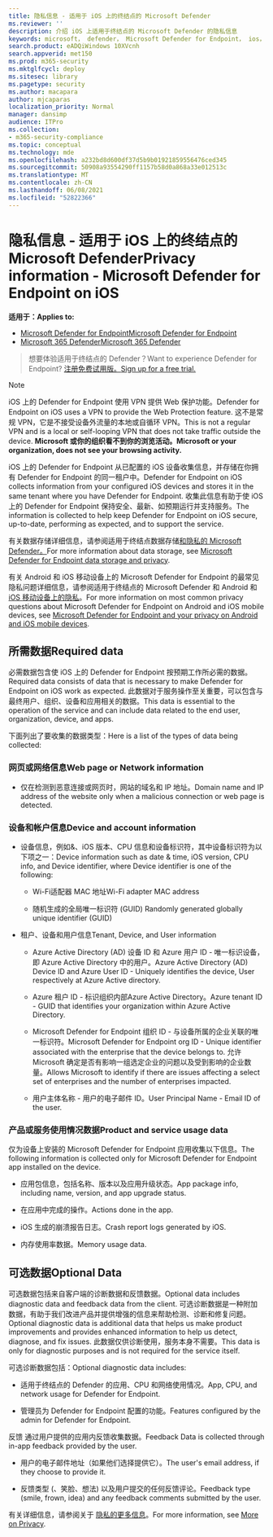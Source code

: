 ```yaml
---
title: 隐私信息 - 适用于 iOS 上的终结点的 Microsoft Defender
ms.reviewer: ''
description: 介绍 iOS 上适用于终结点的 Microsoft Defender 的隐私信息
keywords: microsoft， defender， Microsoft Defender for Endpoint， ios， 策略， 概述
search.product: eADQiWindows 10XVcnh
search.appverid: met150
ms.prod: m365-security
ms.mktglfcycl: deploy
ms.sitesec: library
ms.pagetype: security
ms.author: macapara
author: mjcaparas
localization_priority: Normal
manager: dansimp
audience: ITPro
ms.collection:
- m365-security-compliance
ms.topic: conceptual
ms.technology: mde
ms.openlocfilehash: a232bd8d600df37d5b9b01921859556476ced345
ms.sourcegitcommit: 50908a93554290ff1157b58d0a868a33e012513c
ms.translationtype: MT
ms.contentlocale: zh-CN
ms.lasthandoff: 06/08/2021
ms.locfileid: "52822366"
---
```

# <a name="privacy-information---microsoft-defender-for-endpoint-on-ios"></a><span data-ttu-id="0c81b-104">隐私信息 - 适用于 iOS 上的终结点的 Microsoft Defender</span><span class="sxs-lookup"><span data-stu-id="0c81b-104">Privacy information - Microsoft Defender for Endpoint on iOS</span></span>

<span data-ttu-id="0c81b-105">**适用于：**</span><span class="sxs-lookup"><span data-stu-id="0c81b-105">**Applies to:**</span></span>
- [<span data-ttu-id="0c81b-106">Microsoft Defender for Endpoint</span><span class="sxs-lookup"><span data-stu-id="0c81b-106">Microsoft Defender for Endpoint</span></span>](https://go.microsoft.com/fwlink/p/?linkid=2154037)
- [<span data-ttu-id="0c81b-107">Microsoft 365 Defender</span><span class="sxs-lookup"><span data-stu-id="0c81b-107">Microsoft 365 Defender</span></span>](https://go.microsoft.com/fwlink/?linkid=2118804)

> <span data-ttu-id="0c81b-108">想要体验适用于终结点的 Defender？</span><span class="sxs-lookup"><span data-stu-id="0c81b-108">Want to experience Defender for Endpoint?</span></span> [<span data-ttu-id="0c81b-109">注册免费试用版。</span><span class="sxs-lookup"><span data-stu-id="0c81b-109">Sign up for a free trial.</span></span>](https://www.microsoft.com/microsoft-365/windows/microsoft-defender-atp?ocid=docs-wdatp-investigateip-abovefoldlink)

> [!NOTE]
> <span data-ttu-id="0c81b-110">iOS 上的 Defender for Endpoint 使用 VPN 提供 Web 保护功能。</span><span class="sxs-lookup"><span data-stu-id="0c81b-110">Defender for Endpoint on iOS uses a VPN to provide the Web Protection feature.</span></span> <span data-ttu-id="0c81b-111">这不是常规 VPN，它是不接受设备外流量的本地或自循环 VPN。</span><span class="sxs-lookup"><span data-stu-id="0c81b-111">This is not a regular VPN and is a local or self-looping VPN that does not take traffic outside the device.</span></span> <span data-ttu-id="0c81b-112">**Microsoft 或你的组织看不到你的浏览活动。**</span><span class="sxs-lookup"><span data-stu-id="0c81b-112">**Microsoft or your organization, does not see your browsing activity.**</span></span>

<span data-ttu-id="0c81b-113">iOS 上的 Defender for Endpoint 从已配置的 iOS 设备收集信息，并存储在你拥有 Defender for Endpoint 的同一租户中。</span><span class="sxs-lookup"><span data-stu-id="0c81b-113">Defender for Endpoint on iOS collects information from your configured iOS devices and stores it in the same tenant where you have Defender for Endpoint.</span></span> <span data-ttu-id="0c81b-114">收集此信息有助于使 iOS 上的 Defender for Endpoint 保持安全、最新、如预期运行并支持服务。</span><span class="sxs-lookup"><span data-stu-id="0c81b-114">The information is collected to help keep Defender for Endpoint on iOS secure, up-to-date, performing as expected, and to support the service.</span></span>

<span data-ttu-id="0c81b-115">有关数据存储详细信息，请参阅适用于终结点数据存储[和隐私的 Microsoft Defender。](data-storage-privacy.md)</span><span class="sxs-lookup"><span data-stu-id="0c81b-115">For more information about data storage, see [Microsoft Defender for Endpoint data storage and privacy](data-storage-privacy.md).</span></span>


<span data-ttu-id="0c81b-116">有关 Android 和 iOS 移动设备上的 Microsoft Defender for Endpoint 的最常见隐私问题详细信息，请参阅适用于终结点的 Microsoft Defender 和 Android 和 [iOS 移动设备上的隐私](https://support.microsoft.com/topic/microsoft-defender-for-endpoint-and-your-privacy-on-android-and-ios-mobile-devices-4109bc54-8ec5-4433-9c33-d359b75ac22a)。</span><span class="sxs-lookup"><span data-stu-id="0c81b-116">For more information on most common privacy questions about Microsoft Defender for Endpoint on Android and iOS mobile devices, see [Microsoft Defender for Endpoint and your privacy on Android and iOS mobile devices](https://support.microsoft.com/topic/microsoft-defender-for-endpoint-and-your-privacy-on-android-and-ios-mobile-devices-4109bc54-8ec5-4433-9c33-d359b75ac22a).</span></span>

## <a name="required-data"></a><span data-ttu-id="0c81b-117">所需数据</span><span class="sxs-lookup"><span data-stu-id="0c81b-117">Required data</span></span> 

<span data-ttu-id="0c81b-118">必需数据包含使 iOS 上的 Defender for Endpoint 按预期工作所必需的数据。</span><span class="sxs-lookup"><span data-stu-id="0c81b-118">Required data consists of data that is necessary to make Defender for Endpoint on iOS work as expected.</span></span> <span data-ttu-id="0c81b-119">此数据对于服务操作至关重要，可以包含与最终用户、组织、设备和应用相关的数据。</span><span class="sxs-lookup"><span data-stu-id="0c81b-119">This data is essential to the operation of the service and can include data related to the end user, organization, device, and apps.</span></span> 

<span data-ttu-id="0c81b-120">下面列出了要收集的数据类型：</span><span class="sxs-lookup"><span data-stu-id="0c81b-120">Here is a list of the types of data being collected:</span></span> 

### <a name="web-page-or-network-information"></a><span data-ttu-id="0c81b-121">网页或网络信息</span><span class="sxs-lookup"><span data-stu-id="0c81b-121">Web page or Network information</span></span> 

- <span data-ttu-id="0c81b-122">仅在检测到恶意连接或网页时，网站的域名和 IP 地址。</span><span class="sxs-lookup"><span data-stu-id="0c81b-122">Domain name and IP address of the website only when a malicious connection or web page is detected.</span></span> 

### <a name="device-and-account-information"></a><span data-ttu-id="0c81b-123">设备和帐户信息</span><span class="sxs-lookup"><span data-stu-id="0c81b-123">Device and account information</span></span> 

- <span data-ttu-id="0c81b-124">设备信息，例如&、iOS 版本、CPU 信息和设备标识符，其中设备标识符为以下项之一：</span><span class="sxs-lookup"><span data-stu-id="0c81b-124">Device information such as date & time, iOS version, CPU info, and Device identifier, where Device identifier is one of the following:</span></span> 

    - <span data-ttu-id="0c81b-125">Wi-Fi适配器 MAC 地址</span><span class="sxs-lookup"><span data-stu-id="0c81b-125">Wi-Fi adapter MAC address</span></span> 

    - <span data-ttu-id="0c81b-126">随机生成的全局唯一标识符 (GUID) </span><span class="sxs-lookup"><span data-stu-id="0c81b-126">Randomly generated globally unique identifier (GUID)</span></span> 

- <span data-ttu-id="0c81b-127">租户、设备和用户信息</span><span class="sxs-lookup"><span data-stu-id="0c81b-127">Tenant, Device, and User information</span></span> 

    - <span data-ttu-id="0c81b-128">Azure Active Directory (AD) 设备 ID 和 Azure 用户 ID - 唯一标识设备，即 Azure Active Directory 中的用户。</span><span class="sxs-lookup"><span data-stu-id="0c81b-128">Azure Active Directory (AD) Device ID and Azure User ID - Uniquely identifies the device, User respectively at Azure Active directory.</span></span> 

    - <span data-ttu-id="0c81b-129">Azure 租户 ID - 标识组织内部Azure Active Directory。</span><span class="sxs-lookup"><span data-stu-id="0c81b-129">Azure tenant ID - GUID that identifies your organization within Azure Active Directory.</span></span> 

    - <span data-ttu-id="0c81b-130">Microsoft Defender for Endpoint 组织 ID - 与设备所属的企业关联的唯一标识符。</span><span class="sxs-lookup"><span data-stu-id="0c81b-130">Microsoft Defender for Endpoint org ID - Unique identifier associated with the enterprise that the device belongs to.</span></span> <span data-ttu-id="0c81b-131">允许 Microsoft 确定是否有影响一组选定企业的问题以及受到影响的企业数量。</span><span class="sxs-lookup"><span data-stu-id="0c81b-131">Allows Microsoft to identify if there are issues affecting a select set of enterprises and the number of enterprises impacted.</span></span> 

    - <span data-ttu-id="0c81b-132">用户主体名称 - 用户的电子邮件 ID。</span><span class="sxs-lookup"><span data-stu-id="0c81b-132">User Principal Name - Email ID of the user.</span></span> 

### <a name="product-and-service-usage-data"></a><span data-ttu-id="0c81b-133">产品或服务使用情况数据</span><span class="sxs-lookup"><span data-stu-id="0c81b-133">Product and service usage data</span></span> 

<span data-ttu-id="0c81b-134">仅为设备上安装的 Microsoft Defender for Endpoint 应用收集以下信息。</span><span class="sxs-lookup"><span data-stu-id="0c81b-134">The following information is collected only for Microsoft Defender for Endpoint app installed on the device.</span></span> 

- <span data-ttu-id="0c81b-135">应用包信息，包括名称、版本以及应用升级状态。</span><span class="sxs-lookup"><span data-stu-id="0c81b-135">App package info, including name, version, and app upgrade status.</span></span> 

- <span data-ttu-id="0c81b-136">在应用中完成的操作。</span><span class="sxs-lookup"><span data-stu-id="0c81b-136">Actions done in the app.</span></span> 

- <span data-ttu-id="0c81b-137">iOS 生成的崩溃报告日志。</span><span class="sxs-lookup"><span data-stu-id="0c81b-137">Crash report logs generated by iOS.</span></span> 

- <span data-ttu-id="0c81b-138">内存使用率数据。</span><span class="sxs-lookup"><span data-stu-id="0c81b-138">Memory usage data.</span></span> 

## <a name="optional-data"></a><span data-ttu-id="0c81b-139">可选数据</span><span class="sxs-lookup"><span data-stu-id="0c81b-139">Optional Data</span></span> 

<span data-ttu-id="0c81b-140">可选数据包括来自客户端的诊断数据和反馈数据。</span><span class="sxs-lookup"><span data-stu-id="0c81b-140">Optional data includes diagnostic data and feedback data from the client.</span></span> <span data-ttu-id="0c81b-141">可选诊断数据是一种附加数据，有助于我们改进产品并提供增强的信息来帮助检测、诊断和修复问题。</span><span class="sxs-lookup"><span data-stu-id="0c81b-141">Optional diagnostic data is additional data that helps us make product improvements and provides enhanced information to help us detect, diagnose, and fix issues.</span></span> <span data-ttu-id="0c81b-142">此数据仅供诊断使用，服务本身不需要。</span><span class="sxs-lookup"><span data-stu-id="0c81b-142">This data is only for diagnostic purposes and is not required for the service itself.</span></span> 

<span data-ttu-id="0c81b-143">可选诊断数据包括：</span><span class="sxs-lookup"><span data-stu-id="0c81b-143">Optional diagnostic data includes:</span></span> 

- <span data-ttu-id="0c81b-144">适用于终结点的 Defender 的应用、CPU 和网络使用情况。</span><span class="sxs-lookup"><span data-stu-id="0c81b-144">App, CPU, and network usage for Defender for Endpoint.</span></span> 

- <span data-ttu-id="0c81b-145">管理员为 Defender for Endpoint 配置的功能。</span><span class="sxs-lookup"><span data-stu-id="0c81b-145">Features configured by the admin for Defender for Endpoint.</span></span> 

<span data-ttu-id="0c81b-146">反馈 通过用户提供的应用内反馈收集数据。</span><span class="sxs-lookup"><span data-stu-id="0c81b-146">Feedback Data is collected through in-app feedback provided by the user.</span></span> 

- <span data-ttu-id="0c81b-147">用户的电子邮件地址（如果他们选择提供它）。</span><span class="sxs-lookup"><span data-stu-id="0c81b-147">The user's email address, if they choose to provide it.</span></span>

- <span data-ttu-id="0c81b-148">反馈类型 (、笑脸、想法) 以及用户提交的任何反馈评论。</span><span class="sxs-lookup"><span data-stu-id="0c81b-148">Feedback type (smile, frown, idea) and any feedback comments submitted by the user.</span></span> 

<span data-ttu-id="0c81b-149">有关详细信息，请参阅关于 [隐私的更多信息](https://aka.ms/mdatpiosprivacystatement)。</span><span class="sxs-lookup"><span data-stu-id="0c81b-149">For more information, see [More on Privacy](https://aka.ms/mdatpiosprivacystatement).</span></span>


